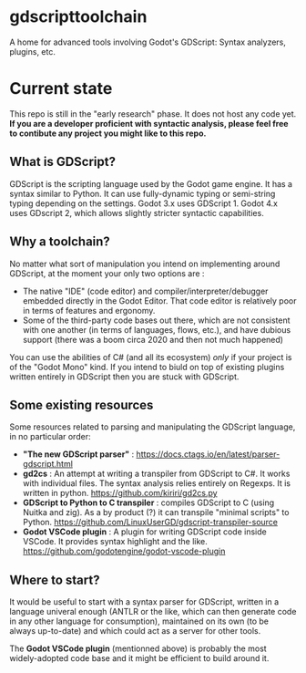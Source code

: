 # gdscripttoolchain
A home for advanced tools involving Godot's GDScript: Syntax analyzers, plugins, etc.

# Current state
This repo is still in the "early research" phase. It does not host any code yet. **If you are a developer proficient with syntactic analysis, please feel free to contibute any project you might like to this repo.**


## What is GDScript?

GDScript is the scripting language used by the Godot game engine. It has a syntax similar to Python. It can use fully-dynamic typing or semi-string typing depending on the settings. Godot 3.x uses GDScript 1. Godot 4.x uses GDscript 2, which allows slightly stricter syntactic capabilities.

## Why a toolchain?

No matter what sort of manipulation you intend on implementing around GDScript, at the moment your only two options are : 
- The native "IDE" (code editor) and compiler/interpreter/debugger embedded directly in the Godot Editor. That code editor is relatively poor in terms of features and ergonomy.
- Some of the third-party code bases out there, which are not consistent with one another (in terms of languages, flows, etc.), and have dubious support (there was a boom circa 2020 and then not much happened)

You can use the abilities of C# (and all its ecosystem) *only* if your project is of the "Godot Mono" kind. If you intend to biuld on top of existing plugins written entirely in GDScript then you are stuck with GDScript.

## Some existing resources

Some resources related to parsing and manipulating the GDScript language, in no particular order:
- **"The new GDScript parser"** : https://docs.ctags.io/en/latest/parser-gdscript.html
- **gd2cs** : An attempt at writing a transpiler from GDScript to C#. It works with individual files. The syntax analysis relies entirely on Regexps. It is written in python. https://github.com/kiriri/gd2cs.py
- **GDScript to Python to C transpiler** : compiles GDScript to C (using Nuitka and zig). As a by product (?) it can transpile "minimal scripts" to Python. https://github.com/LinuxUserGD/gdscript-transpiler-source
- **Godot VSCode plugin** : A plugin for writing GDScript code inside VSCode. It provides syntax highlight and the like. https://github.com/godotengine/godot-vscode-plugin

## Where to start?

It would be useful to start with a syntax parser for GDScript, written in a language univeral enough (ANTLR or the like, which can then generate code in any other language for consumption), maintained on its own (to be always up-to-date) and which could act as a server for other tools.

The **Godot VSCode plugin** (mentionned above) is probably the most widely-adopted code base and it might be efficient to build around it.


